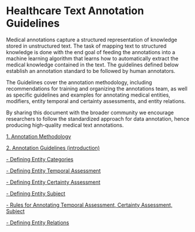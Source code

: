 # Healthcare Text Annotation Guidelines

Medical annotations capture a structured representation of knowledge stored in unstructured text. The task of mapping text to structured knowledge is done with the end goal of feeding the annotations into a machine learning algorithm that learns how to automatically extract the medical knowledge contained in the text. The guidelines defined below establish an annotation standard to be followed by human annotators. 


The Guidelines cover the annotation methodology, including recommendations for training and organizing the annotations team, as well as specific guidelines and examples for annotating medical entities, modifiers, entity temporal and certainty assessments, and entity relations. 


By sharing this document with the broader community we encourage researchers to follow the standardized approach for data annotation, hence producing high-quality medical text annotations. 



[1. Annotation Methodology](methodology/annotation-methodology.md)


[2. Annotation Guidelines (introduction)](guidelines/annotation-guidelines.md)

[- Defining Entity Categories](guidelines/defining-entity-categories.md)

[- Defining Entity Temporal Assessment](guidelines/defining-entity-temporal-assessment.md)

[- Defining Entity Certainty Assessment](guidelines/defining-entity-certainty-assessment.md)

[- Defining Entity Subject](guidelines/defining-entity-subject.md)

[- Rules for Annotating Temporal Assessment, Certainty Assessment, Subject](guidelines/annotating-rules.md)

[- Defining Entity Relations](guidelines/defining-entity-relations.md)

